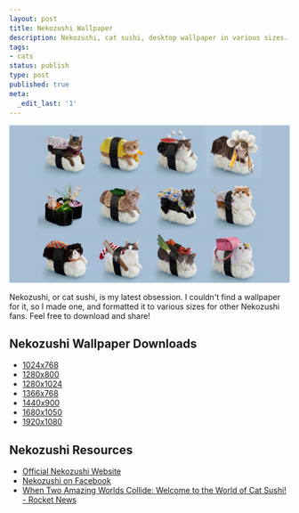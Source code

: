 ```yaml
---
layout: post
title: Nekozushi Wallpaper
description: Nekozushi, cat sushi, desktop wallpaper in various sizes.
tags:
- cats
status: publish
type: post
published: true
meta:
  _edit_last: '1'
---
```


<img src="/images/2013-11-11/neko_1366_768.jpg" alt="Nekozushi Wallpaper" />

Nekozushi, or cat sushi, is my latest obsession. I couldn't find a wallpaper for it, so I made one, and formatted it to various sizes for other Nekozushi fans. Feel free to download and share!

## Nekozushi Wallpaper Downloads

* [1024x768](/images/2013-11-11/neko_1024_768.jpg)
* [1280x800](/images/2013-11-11/neko_1280_800.jpg)
* [1280x1024](/images/2013-11-11/neko_1280_1024.jpg)
* [1366x768](/images/2013-11-11/neko_1366_768.jpg)
* [1440x900](/images/2013-11-11/neko_1440_900.jpg)
* [1680x1050](/images/2013-11-11/neko_1680_1050.jpg)
* [1920x1080](/images/2013-11-11/neko_1920x1080.jpg)

## Nekozushi Resources

* [Official Nekozushi Website](http://nekozushi.com/)
* [Nekozushi on Facebook](https://www.facebook.com/pages/%E3%83%8D%E3%82%B3%E3%81%9A%E3%81%97%E3%83%8B%E3%83%A3%E3%83%BC%E5%A4%AA/225696097465415)
* [When Two Amazing Worlds Collide: Welcome to the World of Cat Sushi! - Rocket News](http://en.rocketnews24.com/2013/05/08/when-two-amazing-worlds-collide-welcome-to-the-world-of-cat-sushi/)